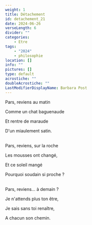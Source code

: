 ```yaml
---
weight: 1
title: Détachement
id: detachement_21
date: 2024-06-26
verseLength: 6
divider: ""
categories:
    - Etre
tags:
    - "2024"
    - philosophie
location: []
info: ""
pictures: []
type: default
acrostiche: ""
doubleAcrostiche: ""
LastModifierDisplayName: Barbara Post
---
```

Pars, reviens au matin

Comme un chat baguenaude

Et rentre de maraude

D'un miaulement satin.

 \
Pars, reviens, sur la roche

Les mousses ont changé,

Et ce soleil mangé

Pourquoi soudain si proche ?

 \
Pars, reviens... à demain ?

Je n'attends plus ton être,

Je sais sans toi renaître,

A chacun son chemin.